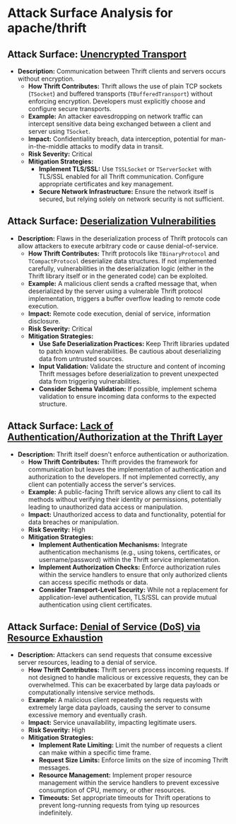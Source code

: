 # Attack Surface Analysis for apache/thrift

## Attack Surface: [Unencrypted Transport](./attack_surfaces/unencrypted_transport.md)

*   **Description:** Communication between Thrift clients and servers occurs without encryption.
    *   **How Thrift Contributes:** Thrift allows the use of plain TCP sockets (`TSocket`) and buffered transports (`TBufferedTransport`) without enforcing encryption. Developers must explicitly choose and configure secure transports.
    *   **Example:** An attacker eavesdropping on network traffic can intercept sensitive data being exchanged between a client and server using `TSocket`.
    *   **Impact:** Confidentiality breach, data interception, potential for man-in-the-middle attacks to modify data in transit.
    *   **Risk Severity:** Critical
    *   **Mitigation Strategies:**
        *   **Implement TLS/SSL:**  Use `TSSLSocket` or `TServerSocket` with TLS/SSL enabled for all Thrift communication. Configure appropriate certificates and key management.
        *   **Secure Network Infrastructure:** Ensure the network itself is secured, but relying solely on network security is not sufficient.

## Attack Surface: [Deserialization Vulnerabilities](./attack_surfaces/deserialization_vulnerabilities.md)

*   **Description:**  Flaws in the deserialization process of Thrift protocols can allow attackers to execute arbitrary code or cause denial-of-service.
    *   **How Thrift Contributes:** Thrift protocols like `TBinaryProtocol` and `TCompactProtocol` deserialize data structures. If not implemented carefully, vulnerabilities in the deserialization logic (either in the Thrift library itself or in the generated code) can be exploited.
    *   **Example:** A malicious client sends a crafted message that, when deserialized by the server using a vulnerable Thrift protocol implementation, triggers a buffer overflow leading to remote code execution.
    *   **Impact:** Remote code execution, denial of service, information disclosure.
    *   **Risk Severity:** Critical
    *   **Mitigation Strategies:**
        *   **Use Safe Deserialization Practices:** Keep Thrift libraries updated to patch known vulnerabilities. Be cautious about deserializing data from untrusted sources.
        *   **Input Validation:**  Validate the structure and content of incoming Thrift messages before deserialization to prevent unexpected data from triggering vulnerabilities.
        *   **Consider Schema Validation:** If possible, implement schema validation to ensure incoming data conforms to the expected structure.

## Attack Surface: [Lack of Authentication/Authorization at the Thrift Layer](./attack_surfaces/lack_of_authenticationauthorization_at_the_thrift_layer.md)

*   **Description:**  Thrift itself doesn't enforce authentication or authorization.
    *   **How Thrift Contributes:** Thrift provides the framework for communication but leaves the implementation of authentication and authorization to the developers. If not implemented correctly, any client can potentially access the server's services.
    *   **Example:** A public-facing Thrift service allows any client to call its methods without verifying their identity or permissions, potentially leading to unauthorized data access or manipulation.
    *   **Impact:** Unauthorized access to data and functionality, potential for data breaches or manipulation.
    *   **Risk Severity:** High
    *   **Mitigation Strategies:**
        *   **Implement Authentication Mechanisms:** Integrate authentication mechanisms (e.g., using tokens, certificates, or username/password) within the Thrift service implementation.
        *   **Implement Authorization Checks:**  Enforce authorization rules within the service handlers to ensure that only authorized clients can access specific methods or data.
        *   **Consider Transport-Level Security:** While not a replacement for application-level authentication, TLS/SSL can provide mutual authentication using client certificates.

## Attack Surface: [Denial of Service (DoS) via Resource Exhaustion](./attack_surfaces/denial_of_service__dos__via_resource_exhaustion.md)

*   **Description:**  Attackers can send requests that consume excessive server resources, leading to a denial of service.
    *   **How Thrift Contributes:**  Thrift servers process incoming requests. If not designed to handle malicious or excessive requests, they can be overwhelmed. This can be exacerbated by large data payloads or computationally intensive service methods.
    *   **Example:** A malicious client repeatedly sends requests with extremely large data payloads, causing the server to consume excessive memory and eventually crash.
    *   **Impact:** Service unavailability, impacting legitimate users.
    *   **Risk Severity:** High
    *   **Mitigation Strategies:**
        *   **Implement Rate Limiting:** Limit the number of requests a client can make within a specific time frame.
        *   **Request Size Limits:**  Enforce limits on the size of incoming Thrift messages.
        *   **Resource Management:**  Implement proper resource management within the service handlers to prevent excessive consumption of CPU, memory, or other resources.
        *   **Timeouts:** Set appropriate timeouts for Thrift operations to prevent long-running requests from tying up resources indefinitely.

